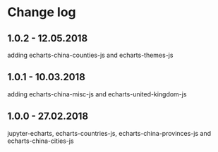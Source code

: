# Change log

## 1.0.2 - 12.05.2018

adding echarts-china-counties-js and echarts-themes-js

## 1.0.1 - 10.03.2018

adding echarts-china-misc-js and echarts-united-kingdom-js

## 1.0.0 - 27.02.2018

jupyter-echarts, echarts-countries-js, echarts-china-provinces-js and echarts-china-cities-js
